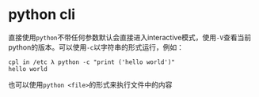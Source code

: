 # python cli

直接使用`python`不带任何参数默认会直接进入interactive模式，使用`-V`查看当前python的版本。可以使用`-c`以字符串的形式运行，例如：

```
cpl in /etc λ python -c "print ('hello world')"
hello world
```

也可以使用`python <file>`的形式来执行文件中的内容

